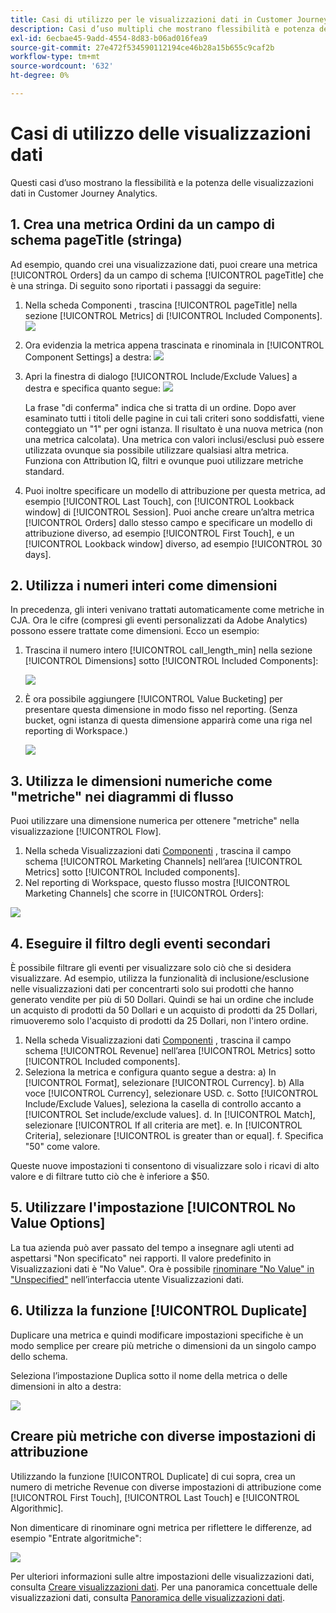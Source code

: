 ```yaml
---
title: Casi di utilizzo per le visualizzazioni dati in Customer Journey Analytics
description: Casi d’uso multipli che mostrano flessibilità e potenza delle visualizzazioni dati nel Customer Journey Analytics
exl-id: 6ecbae45-9add-4554-8d83-b06ad016fea9
source-git-commit: 27e472f534590112194ce46b28a15b655c9caf2b
workflow-type: tm+mt
source-wordcount: '632'
ht-degree: 0%

---
```


# Casi di utilizzo delle visualizzazioni dati

Questi casi d’uso mostrano la flessibilità e la potenza delle visualizzazioni dati in Customer Journey Analytics.

## 1. Crea una metrica Ordini da un campo di schema pageTitle (stringa)

Ad esempio, quando crei una visualizzazione dati, puoi creare una metrica [!UICONTROL Orders] da un campo di schema [!UICONTROL pageTitle] che è una stringa. Di seguito sono riportati i passaggi da seguire:

1. Nella scheda Componenti , trascina [!UICONTROL pageTitle] nella sezione [!UICONTROL Metrics] di [!UICONTROL Included Components].
   ![](assets/use-case1a.png)
1. Ora evidenzia la metrica appena trascinata e rinominala in [!UICONTROL Component Settings] a destra:
   ![](assets/orders.png)
1. Apri la finestra di dialogo [!UICONTROL Include/Exclude Values] a destra e specifica quanto segue:
   ![](assets/orders2.png)

   La frase &quot;di conferma&quot; indica che si tratta di un ordine. Dopo aver esaminato tutti i titoli delle pagine in cui tali criteri sono soddisfatti, viene conteggiato un &quot;1&quot; per ogni istanza. Il risultato è una nuova metrica (non una metrica calcolata). Una metrica con valori inclusi/esclusi può essere utilizzata ovunque sia possibile utilizzare qualsiasi altra metrica. Funziona con Attribution IQ, filtri e ovunque puoi utilizzare metriche standard.
1. Puoi inoltre specificare un modello di attribuzione per questa metrica, ad esempio [!UICONTROL Last Touch], con [!UICONTROL Lookback window] di [!UICONTROL Session].
Puoi anche creare un’altra metrica [!UICONTROL Orders] dallo stesso campo e specificare un modello di attribuzione diverso, ad esempio [!UICONTROL First Touch], e un [!UICONTROL Lookback window] diverso, ad esempio [!UICONTROL 30 days].

## 2. Utilizza i numeri interi come dimensioni

In precedenza, gli interi venivano trattati automaticamente come metriche in CJA. Ora le cifre (compresi gli eventi personalizzati da Adobe Analytics) possono essere trattate come dimensioni. Ecco un esempio:

1. Trascina il numero intero [!UICONTROL call_length_min] nella sezione [!UICONTROL Dimensions] sotto [!UICONTROL Included Components]:

   ![](assets/integers.png)

1. È ora possibile aggiungere [!UICONTROL Value Bucketing] per presentare questa dimensione in modo fisso nel reporting. (Senza bucket, ogni istanza di questa dimensione apparirà come una riga nel reporting di Workspace.)

   ![](assets/bucketing.png)

## 3. Utilizza le dimensioni numeriche come &quot;metriche&quot; nei diagrammi di flusso

Puoi utilizzare una dimensione numerica per ottenere &quot;metriche&quot; nella visualizzazione [!UICONTROL  Flow].

1. Nella scheda Visualizzazioni dati [Componenti](https://experienceleague.adobe.com/docs/analytics-platform/using/cja-dataviews/create-dataview.html?lang=en#configure-component-settings) , trascina il campo schema [!UICONTROL Marketing Channels] nell’area [!UICONTROL Metrics] sotto [!UICONTROL Included components].
2. Nel reporting di Workspace, questo flusso mostra [!UICONTROL Marketing Channels] che scorre in [!UICONTROL Orders]:

![](assets/flow.png)

## 4. Eseguire il filtro degli eventi secondari

È possibile filtrare gli eventi per visualizzare solo ciò che si desidera visualizzare. Ad esempio, utilizza la funzionalità di inclusione/esclusione nelle visualizzazioni dati per concentrarti solo sui prodotti che hanno generato vendite per più di 50 Dollari. Quindi se hai un ordine che include un acquisto di prodotti da 50 Dollari e un acquisto di prodotti da 25 Dollari, rimuoveremo solo l&#39;acquisto di prodotti da 25 Dollari, non l&#39;intero ordine.

1. Nella scheda Visualizzazioni dati [Componenti](https://experienceleague.adobe.com/docs/analytics-platform/using/cja-dataviews/create-dataview.html?lang=en#configure-component-settings) , trascina il campo schema [!UICONTROL Revenue] nell’area [!UICONTROL Metrics] sotto [!UICONTROL Included components].
1. Seleziona la metrica e configura quanto segue a destra:
a) In [!UICONTROL Format], selezionare [!UICONTROL Currency].
b) Alla voce [!UICONTROL Currency], selezionare USD.
c. Sotto [!UICONTROL Include/Exclude Values], seleziona la casella di controllo accanto a [!UICONTROL Set include/exclude values].
d. In [!UICONTROL Match], selezionare [!UICONTROL If all criteria are met].
e. In [!UICONTROL Criteria], selezionare [!UICONTROL is greater than or equal].
f. Specifica &quot;50&quot; come valore.

Queste nuove impostazioni ti consentono di visualizzare solo i ricavi di alto valore e di filtrare tutto ciò che è inferiore a $50.

## 5. Utilizzare l&#39;impostazione [!UICONTROL No Value Options]

La tua azienda può aver passato del tempo a insegnare agli utenti ad aspettarsi &quot;Non specificato&quot; nei rapporti. Il valore predefinito in Visualizzazioni dati è &quot;No Value&quot;. Ora è possibile [rinominare &quot;No Value&quot; in &quot;Unspecified&quot;](https://experienceleague.adobe.com/docs/analytics-platform/using/cja-dataviews/create-dataview.html?lang=en#configure-no-value-options-settings) nell’interfaccia utente Visualizzazioni dati.

## 6. Utilizza la funzione [!UICONTROL Duplicate]

Duplicare una metrica e quindi modificare impostazioni specifiche è un modo semplice per creare più metriche o dimensioni da un singolo campo dello schema.

Seleziona l’impostazione Duplica sotto il nome della metrica o delle dimensioni in alto a destra:

![](assets/duplicate.png)

## Creare più metriche con diverse impostazioni di attribuzione

Utilizzando la funzione [!UICONTROL Duplicate] di cui sopra, crea un numero di metriche Revenue con diverse impostazioni di attribuzione come [!UICONTROL First Touch], [!UICONTROL Last Touch] e [!UICONTROL Algorithmic].

Non dimenticare di rinominare ogni metrica per riflettere le differenze, ad esempio &quot;Entrate algoritmiche&quot;:

![](assets/algo-revenue.png)

Per ulteriori informazioni sulle altre impostazioni delle visualizzazioni dati, consulta [Creare visualizzazioni dati](/help/data-views/create-dataview.md).
Per una panoramica concettuale delle visualizzazioni dati, consulta [Panoramica delle visualizzazioni dati](/help/data-views/data-views.md).